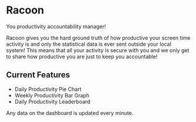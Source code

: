 # Racoon
You productivity accountability manager!

Racoon gives you the hard ground truth of how productive your screen time activity is and only the statistical data is ever sent outside your local system! This means that all your activity is secure with you and we only get to share how productive you are just to keep you accountable!

## Current Features
 - Daily Productivity Pie Chart
 - Weekly Productivity Bar Graph
 - Daily Productivity Leaderboard

Any data on the dashboard is updated every minute.
